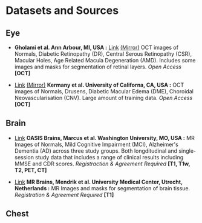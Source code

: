 # Datasets and Sources

## Eye

* **Gholami et al. Ann Arbour, MI, USA :** [Link](https://dataverse.scholarsportal.info/dataverse/OCTID) [(Mirror)](https://www.openicpsr.org/openicpsr/project/108503/version/V1/view)  OCT images of Normals, Diabetic Retinopathy (DR), Central Serous Retinopathy (CSR), Macular Holes, Age Related Macula Degeneration (AMD). Includes some images and masks for segmentation of retinal layers. *Open Access* **[OCT]**

* [Link](https://www.kaggle.com/paultimothymooney/kermany2018) [(Mirror)](https://data.mendeley.com/datasets/rscbjbr9sj/3) **Kermany et al. University of Californa, CA, USA :** OCT images of Normals, Drusens, Diabetic Macular Edema (DME), Choroidal Neovascularisation (CNV). Large amount of training data. *Open Access* **[OCT]**

## Brain

* [Link](https://www.oasis-brains.org/) **OASIS Brains, Marcus et al. Washington University, MO, USA :** MR Images of Normals, Mild Cognitive Impairment (MCI), Alzheimer's Dementia (AD) across three study groups. Both longditudinal and single-session study data that includes a range of clinical results including MMSE and CDR scores. *Registraction & Agreement Required* **[T1, T1w, T2, PET, CT]**

* [Link](https://mrbrains13.isi.uu.nl/) **MR Brains, Mendrik et al. University Medical Center, Utrecht, Netherlands :** MR Images and masks for segmentation of brain tissue. *Registration & Agreement Required* **[T1]**

## Chest
